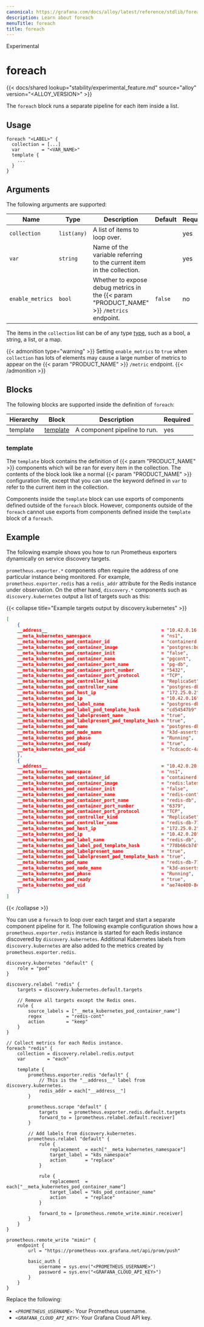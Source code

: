 ```yaml
---
canonical: https://grafana.com/docs/alloy/latest/reference/stdlib/foreach/
description: Learn about foreach
menuTitle: foreach
title: foreach
---
```


<span class="badge docs-labels__stage docs-labels__item">Experimental</span>

# foreach

{{< docs/shared lookup="stability/experimental_feature.md" source="alloy" version="<ALLOY_VERSION>" >}}

The `foreach` block runs a separate pipeline for each item inside a list.

## Usage

```alloy
foreach "<LABEL>" {
  collection = [...]
  var        = "<VAR_NAME>"
  template {
    ...
  }
}
```

## Arguments

The following arguments are supported:

Name             | Type        | Description                                                           | Default | Required
-----------------|-------------|-----------------------------------------------------------------------|---------|---------
`collection`     | `list(any)` | A list of items to loop over.                                         |         | yes
`var`            | `string`    | Name of the variable referring to the current item in the collection. |         | yes
`enable_metrics` | `bool`      | Whether to expose debug metrics in the {{< param "PRODUCT_NAME" >}} `/metrics` endpoint.       | `false` | no

The items in the `collection` list can be of any type [type][types], such as a bool, a string, a list, or a map.

{{< admonition type="warning" >}}
Setting `enable_metrics` to `true` when `collection` has lots of elements may cause a large number of metrics to appear on the {{< param "PRODUCT_NAME" >}} `/metric` endpoint.
{{< /admonition >}}

[types]: ../../../get-started/configuration-syntax/expressions/types_and_values

## Blocks

The following blocks are supported inside the definition of `foreach`:

Hierarchy | Block        | Description                  | Required
----------|--------------|------------------------------|---------
template  | [template][] | A component pipeline to run. | yes

[template]: #template-block

### template

The `template` block contains the definition of {{< param "PRODUCT_NAME" >}} components which will be ran for every item in the collection.
The contents of the block look like a normal {{< param "PRODUCT_NAME" >}} configuration file,
except that you can use the keyword defined in `var` to refer to the current item in the collection.

Components inside the `template` block can use exports of components defined outside of the `foreach` block.
However, components outside of the `foreach` cannot use exports from components defined inside the `template` block of a `foreach`.

## Example

The following example shows you how to run Prometheus exporters dynamically on service discovery targets.

`prometheus.exporter.*` components often require the address of one particular instance being monitored.
For example, `prometheus.exporter.redis` has a `redis_addr` attribute for the Redis instance under observation.
On the other hand, `discovery.*` components such as `discovery.kubernetes` output a list of targets such as this:

{{< collapse title="Example targets output by discovery.kubernetes" >}}
```json
[
    {
    __address__                                          = "10.42.0.16:5432",
    __meta_kubernetes_namespace                          = "ns1",
    __meta_kubernetes_pod_container_id                   = "containerd://96b77d035d0bbe27bb173d8fc0c56d21965892a50e4e6eab9f6cffdb90b275fb",
    __meta_kubernetes_pod_container_image                = "postgres:bullseye",
    __meta_kubernetes_pod_container_init                 = "false",
    __meta_kubernetes_pod_container_name                 = "pgcont",
    __meta_kubernetes_pod_container_port_name            = "pg-db",
    __meta_kubernetes_pod_container_port_number          = "5432",
    __meta_kubernetes_pod_container_port_protocol        = "TCP",
    __meta_kubernetes_pod_controller_kind                = "ReplicaSet",
    __meta_kubernetes_pod_controller_name                = "postgres-db-cd54547b9",
    __meta_kubernetes_pod_host_ip                        = "172.25.0.2",
    __meta_kubernetes_pod_ip                             = "10.42.0.16",
    __meta_kubernetes_pod_label_name                     = "postgres-db",
    __meta_kubernetes_pod_label_pod_template_hash        = "cd54547b9",
    __meta_kubernetes_pod_labelpresent_name              = "true",
    __meta_kubernetes_pod_labelpresent_pod_template_hash = "true",
    __meta_kubernetes_pod_name                           = "postgres-db-cd54547b9-4zpds",
    __meta_kubernetes_pod_node_name                      = "k3d-asserts-test-server-0",
    __meta_kubernetes_pod_phase                          = "Running",
    __meta_kubernetes_pod_ready                          = "true",
    __meta_kubernetes_pod_uid                            = "7cdcacdc-4a2d-460a-b1fb-6340700c4cac",
    },
    {
    __address__                                          = "10.42.0.20:6379",
    __meta_kubernetes_namespace                          = "ns1",
    __meta_kubernetes_pod_container_id                   = "containerd://68f2f0eacd880eb4a141d833aafc1f297f7d9bdf00f4c787f9fcc964a039d278",
    __meta_kubernetes_pod_container_image                = "redis:latest",
    __meta_kubernetes_pod_container_init                 = "false",
    __meta_kubernetes_pod_container_name                 = "redis-cont",
    __meta_kubernetes_pod_container_port_name            = "redis-db",
    __meta_kubernetes_pod_container_port_number          = "6379",
    __meta_kubernetes_pod_container_port_protocol        = "TCP",
    __meta_kubernetes_pod_controller_kind                = "ReplicaSet",
    __meta_kubernetes_pod_controller_name                = "redis-db-778b66cb7d",
    __meta_kubernetes_pod_host_ip                        = "172.25.0.2",
    __meta_kubernetes_pod_ip                             = "10.42.0.20",
    __meta_kubernetes_pod_label_name                     = "redis-db",
    __meta_kubernetes_pod_label_pod_template_hash        = "778b66cb7d",
    __meta_kubernetes_pod_labelpresent_name              = "true",
    __meta_kubernetes_pod_labelpresent_pod_template_hash = "true",
    __meta_kubernetes_pod_name                           = "redis-db-778b66cb7d-wxmf6",
    __meta_kubernetes_pod_node_name                      = "k3d-asserts-test-server-0",
    __meta_kubernetes_pod_phase                          = "Running",
    __meta_kubernetes_pod_ready                          = "true",
    __meta_kubernetes_pod_uid                            = "ae74e400-8eda-4b02-b4c8-669473fb001b",
    }
]
```
{{< /collapse >}}

You can use a `foreach` to loop over each target and start a separate component pipeline for it.
The following example configuration shows how a `prometheus.exporter.redis` instance is started for each Redis instance discovered by `discovery.kubernetes`.
Additional Kubernetes labels from `discovery.kubernetes` are also added to the metrics created by `prometheus.exporter.redis`.

```alloy
discovery.kubernetes "default" {
    role = "pod"
}

discovery.relabel "redis" {
    targets = discovery.kubernetes.default.targets

    // Remove all targets except the Redis ones.
    rule {
        source_labels = ["__meta_kubernetes_pod_container_name"]
        regex         = "redis-cont"
        action        = "keep"
    }
}

// Collect metrics for each Redis instance.
foreach "redis" {
    collection = discovery.relabel.redis.output
    var        = "each"

    template {
        prometheus.exporter.redis "default" {
            // This is the "__address__" label from discovery.kubernetes.
            redis_addr = each["__address__"]
        }

        prometheus.scrape "default" {
            targets    = prometheus.exporter.redis.default.targets
            forward_to = [prometheus.relabel.default.receiver]
        }

        // Add labels from discovery.kubernetes.
        prometheus.relabel "default" {
            rule {
                replacement  = each["__meta_kubernetes_namespace"]
                target_label = "k8s_namespace"
                action       = "replace"
            }

            rule {
                replacement  = each["__meta_kubernetes_pod_container_name"]
                target_label = "k8s_pod_container_name"
                action       = "replace"
            }

            forward_to = [prometheus.remote_write.mimir.receiver]
        }
    }
}

prometheus.remote_write "mimir" {
    endpoint {
        url = "https://prometheus-xxx.grafana.net/api/prom/push"

        basic_auth {
            username = sys.env("<PROMETHEUS_USERNAME>")
            password = sys.env("<GRAFANA_CLOUD_API_KEY>")
        }
    }
}
```

Replace the following:

* _`<PROMETHEUS_USERNAME>`_: Your Prometheus username.
* _`<GRAFANA_CLOUD_API_KEY>`_: Your Grafana Cloud API key.
